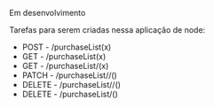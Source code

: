 Em desenvolvimento 


Tarefas para serem criadas nessa aplicação de node: 
- POST - /purchaseList(x)
- GET - /purchaseList(x)
- GET - /purchaseList/<purchaseListId>(x)
- PATCH - /purchaseList/<purchaseListId>/<itemName>()
- DELETE - /purchaseList/<purchaseListId>/<itemName>()
- DELETE - /purchaseList/<purchaseListId>()